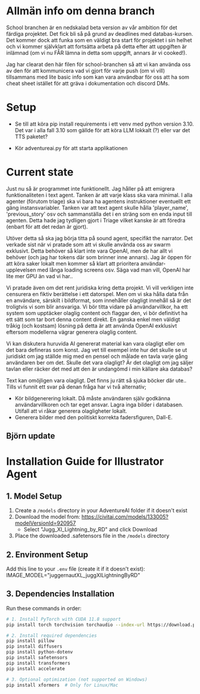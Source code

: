 # Allmän info om denna branch
School branchen är en nedskalad beta version av vår ambition för det färdiga projektet.
Det fick bli så på grund av deadlines med databas-kursen.
Det kommer dock att funka som en väldigt bra start för projektet i sin helhet och vi kommer självklart att fortsätta arbeta på detta efter att uppgiften är inlämnad (om vi nu FÅR lämna in detta som uppgift, annars är vi cooked!).

Jag har clearat den här filen för school-branchen så att vi kan använda oss av den för att kommunicera vad vi gjort för varje push (om vi vill) tillsammans med lite basic info som kan vara användbar för oss att ha som cheat sheet istället för att gräva i dokumentation och discord DMs.

# Setup
- Se till att köra pip install requirements i ett venv med python version 3.10.
Det var i alla fall 3.10 som gällde för att köra LLM lokkalt (?) eller var det TTS paketet?

- Kör adventureai.py för att starta applikationen

# Current state
Just nu så är programmet inte funktionellt.
Jag håller på att emigrera funktionaliteten i text agent.
Tanken är att varje klass ska vara minimal.
I alla agenter (förutom triage) ska vi bara ha agentens instruktioner eventuellt ett gäng instansvariabler.
Tanken var att text agent skulle hålla 'player_name', 'previous_story' osv och sammanställa det i en sträng som en enda input till agenten.
Detta hade jag tydligen gjort i Triage vilket kanske är att föredra (enbart för att det redan är gjort).

Utöver detta så ska jag börja titta på sound agent, specifikt the narrator.
Det verkade sist när vi pratade som att vi skulle använda oss av swarm exklusivt.
Detta behöver så klart inte vara OpenAI, men de har allt vi behöver (och jag har tokens där som brinner inne annars).
Jag är öppen för att köra saker lokalt men kommer så klart att prioritera användar-upplevelsen med långa loading screens osv.
Säga vad man vill, OpenAI har lite mer GPU än vad vi har..

Vi pratade även om det rent juridiska kring detta projekt.
Vi vill verkligen inte censurera en fiktiv berättelse i ett datorspel.
Men om vi ska hålla data från en användare, särskilt i bildformat, som innehåller olagligt innehåll så är det troligtvis vi som blir ansvariga.
Vi bör titta vidare på användarvillkor, ha ett system som upptäcker olaglig content och flaggar den, vi bör definitivt ha ett sätt som tar bort denna content direkt.
En ganska enkel men väldigt tråkig (och kostsam) lösning på detta är att använda OpenAI exklusivt eftersom modellerna vägrar generera olaglig content.

Vi kan diskutera huruvida AI genererat material kan vara olagligt eller om det bara defineras som konst.
Jag vet till exempel inte hur det skulle se ut juridiskt om jag ställde mig med en pensel och målade en tavla varje gång användaren ber om det.
Skulle det vara olagligt? Är det olagligt om jag säljer tavlan eller räcker det med att den är undangömd i min källare aka databas?

Text kan omöjligen vara olagligt. Det finns ju rätt så sjuka böcker där ute..
Tills vi funnit ett svar på denan fråga har vi två alternativ;

- Kör bildgenerering lokalt. Då måste användaren själv godkänna användarvillkoren och tar eget ansvar.
Lagra inga bilder i databasen. Utifall att vi råkar generera olagligheter lokalt.
- Generera bilder med den politiskt korrekta fadersfiguren, Dall-E.

## Björn update

# Installation Guide for Illustrator Agent

## 1. Model Setup
1. Create a `/models` directory in your AdventureAI folder if it doesn't exist
2. Download the model from: https://civitai.com/models/133005?modelVersionId=920957
   - Select "Jugg_Xl_Lightning_by_RD" and click Download
3. Place the downloaded .safetensors file in the `/models` directory

## 2. Environment Setup
Add this line to your `.env` file (create it if it doesn't exist):
IMAGE_MODEL="juggernautXL_juggXILightningByRD"


## 3. Dependencies Installation
Run these commands in order:
```bash
# 1. Install PyTorch with CUDA 11.8 support
pip install torch torchvision torchaudio --index-url https://download.pytorch.org/whl/cu118

# 2. Install required dependencies
pip install pillow
pip install diffusers
pip install python-dotenv
pip install safetensors
pip install transformers
pip install accelerate

# 3. Optional optimization (not supported on Windows)
pip install xformers  # Only for Linux/Mac